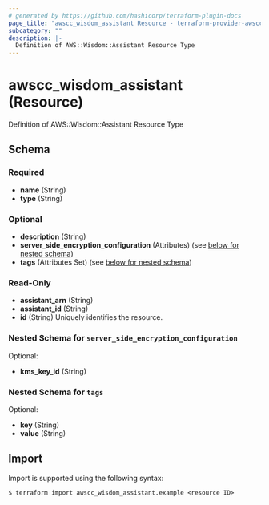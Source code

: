 ```yaml
---
# generated by https://github.com/hashicorp/terraform-plugin-docs
page_title: "awscc_wisdom_assistant Resource - terraform-provider-awscc"
subcategory: ""
description: |-
  Definition of AWS::Wisdom::Assistant Resource Type
---
```


# awscc_wisdom_assistant (Resource)

Definition of AWS::Wisdom::Assistant Resource Type



<!-- schema generated by tfplugindocs -->
## Schema

### Required

- **name** (String)
- **type** (String)

### Optional

- **description** (String)
- **server_side_encryption_configuration** (Attributes) (see [below for nested schema](#nestedatt--server_side_encryption_configuration))
- **tags** (Attributes Set) (see [below for nested schema](#nestedatt--tags))

### Read-Only

- **assistant_arn** (String)
- **assistant_id** (String)
- **id** (String) Uniquely identifies the resource.

<a id="nestedatt--server_side_encryption_configuration"></a>
### Nested Schema for `server_side_encryption_configuration`

Optional:

- **kms_key_id** (String)


<a id="nestedatt--tags"></a>
### Nested Schema for `tags`

Optional:

- **key** (String)
- **value** (String)

## Import

Import is supported using the following syntax:

```shell
$ terraform import awscc_wisdom_assistant.example <resource ID>
```
